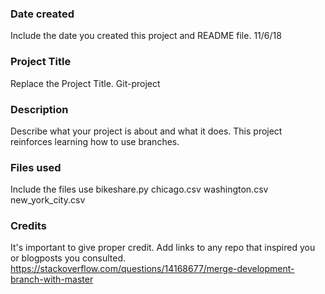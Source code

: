 ### Date created
Include the date you created this project and README file. 11/6/18

### Project Title
Replace the Project Title. Git-project 

### Description
Describe what your project is about and what it does. This project reinforces learning how to use branches.

### Files used
Include the files use
bikeshare.py
chicago.csv
washington.csv
new_york_city.csv


### Credits
It's important to give proper credit. Add links to any repo that inspired you or blogposts you consulted.
https://stackoverflow.com/questions/14168677/merge-development-branch-with-master
